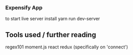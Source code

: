 ### Expensify App


to start live server install yarn run dev-server

## Tools used / further reading
regex101
moment.js
react redux (specifically on 'connect')



